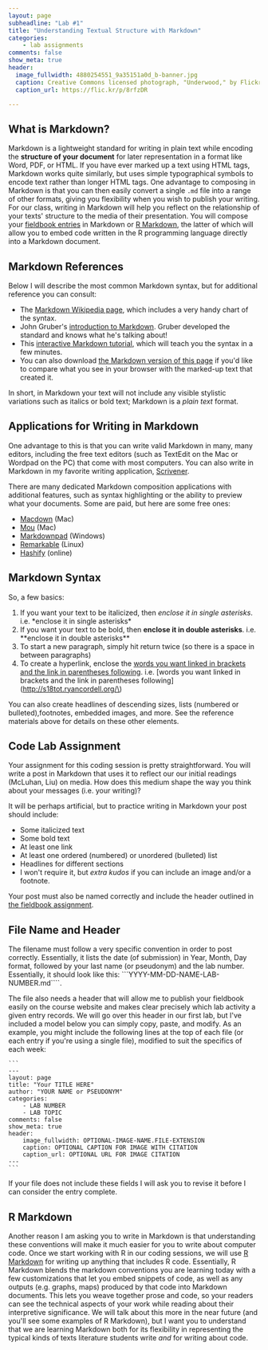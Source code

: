 ```yaml
---
layout: page
subheadline: "Lab #1"
title: "Understanding Textual Structure with Markdown"
categories:
    - lab assignments
comments: false
show_meta: true
header:
  image_fullwidth: 4880254551_9a35151a0d_b-banner.jpg
  caption: Creative Commons licensed photograph, "Underwood," by Flickr user Canned Muffins
  caption_url: https://flic.kr/p/8rfzDR

---
```


## What is Markdown?

Markdown is a lightweight standard for writing in plain text while encoding the **structure of your document** for later representation in a format like Word, PDF, or HTML. If you have ever marked up a text using HTML tags, Markdown works quite similarly, but uses simple typographical symbols to encode text rather than longer HTML tags. One advantage to composing in Markdown is that you can then easily convert a single `.md` file into a range of other formats, giving you flexibility when you wish to publish your writing. For our class, writing in Markdown will help you reflect on the relationship of your texts' structure to the media of their presentation. You will compose your [fieldbook entries](http://s18tot.ryancordell.org/assignments/fieldbook/) in Markdown or [R Markdown](http://rmarkdown.rstudio.com/), the latter of which will allow you to embed code written in the R programming language directly into a Markdown document.

## Markdown References

Below I will describe the most common Markdown syntax, but for additional reference you can consult:

+ The [Markdown Wikipedia page](https://en.wikipedia.org/wiki/Markdown), which includes a very handy chart of the syntax.
+ John Gruber's [introduction to Markdown](https://daringfireball.net/projects/markdown/syntax). Gruber developed the standard and knows what he's talking about!
+ This [interactive Markdown tutorial](http://www.markdowntutorial.com/), which will teach you the syntax in a few minutes.
+ You can also download [the Markdown version of this page](https://raw.githubusercontent.com/rccordell/s18tot/gh-pages/_posts/labs/2018-01-12-Lab1-Markdown.md) if you'd like to compare what you see in your browser with the marked-up text that created it.

In short, in Markdown your text will not include any visible stylistic variations such as italics or bold text; Markdown is a *plain text* format. 

## Applications for Writing in Markdown

One advantage to this is that you can write valid Markdown in many, many editors, including the free text editors (such as TextEdit on the Mac or Wordpad on the PC) that come with most computers. You can also write in Markdown in my favorite writing application, [Scrivener](https://www.literatureandlatte.com/scrivener.php). 

There are many dedicated Markdown composition applications with additional features, such as syntax highlighting or the ability to preview what your documents. Some are paid, but here are some free ones:

+ [Macdown](http://macdown.uranusjr.com/) (Mac)
+ [Mou](http://25.io/mou/) (Mac)
+ [Markdownpad](http://markdownpad.com/) (Windows)
+ [Remarkable](https://remarkableapp.github.io/linux.html) (Linux)
+ [Hashify](http://hashify.me/IyBUaXRsZQ==) (online) 

## Markdown Syntax

So, a few basics:

1. If you want your text to be italicized, then *enclose it in single asterisks*. 
    i.e. \*enclose it in single asterisks\*
2. If you want your text to be bold, then **enclose it in double asterisks**. 
    i.e. \*\*enclose it in double asterisks\*\* 
3. To start a new paragraph, simply hit return twice (so there is a space in between paragraphs)
4. To create a hyperlink, enclose the [words you want linked in brackets and the link in parentheses following](http://s17tot.ryancordell.org/). 
    i.e. \[words you want linked in brackets and the link in parentheses following\]\(http://s18tot.ryancordell.org/\)

You can also create headlines of descending sizes, lists (numbered or bulleted),footnotes, embedded images, and more. See the reference materials above for details on these other elements. 

## Code Lab Assignment

Your assignment for this coding session is pretty straightforward. You will write a post in Markdown that uses it to reflect our our initial readings (McLuhan, Liu) on media. How does this medium shape the way you think about your messages (i.e. your writing)? 

It will be perhaps artificial, but to practice writing in Markdown your post should include:

+ Some italicized text
+ Some bold text
+ At least one link
+ At least one ordered (numbered) or unordered (bulleted) list
+ Headlines for different sections
+ I won't require it, but *extra kudos* if you can include an image and/or a footnote. 

Your post must also be named correctly and include the header outlined in [the fieldbook assignment](http://s18tot.ryancordell.org/assignments/fieldbook).

## File Name and Header

The filename must follow a very specific convention in order to post correctly. Essentially, it lists the date (of submission) in Year, Month, Day format, followed by your last name (or pseudonym) and the lab number. Essentially, it should look like this: ```YYYY-MM-DD-NAME-LAB-NUMBER.md````.

The file also needs a header that will allow me to publish your fieldbook easily on the course website and makes clear precisely which lab activity a given entry records. We will go over this header in our first lab, but I've included a model below you can simply copy, paste, and modify. As an example, you might include the following lines at the top of each file (or each entry if you're using a single file), modified to suit the specifics of each week:

    ``` 
    ---
    layout: page  
    title: "Your TITLE HERE"  
    author: "YOUR NAME or PSEUDONYM"  
    categories:  
        - LAB NUMBER  
        - LAB TOPIC  
    comments: false  
    show_meta: true
    header:
        image_fullwidth: OPTIONAL-IMAGE-NAME.FILE-EXTENSION
        caption: OPTIONAL CAPTION FOR IMAGE WITH CITATION
        caption_url: OPTIONAL URL FOR IMAGE CITATION
    ---
    ```
    
If your file does not include these fields I will ask you to revise it before I can consider the entry complete.


## R Markdown

Another reason I am asking you to write in Markdown is that understanding these conventions will make it much easier for you to write about computer code. Once we start working with R in our coding sessions, we will use [R Markdown](http://rmarkdown.rstudio.com/) for writing up anything that includes R code. Essentially, R Markdown blends the markdown conventions you are learning today with a few customizations that let you embed snippets of code, as well as any outputs (e.g. graphs, maps) produced by that code into Markdown documents. This lets you weave together prose and code, so your readers can see the technical aspects of your work while reading about their interpretive significance. We will talk about this more in the near future (and you'll see some examples of R Markdown), but I want you to understand that we are learning Markdown both for its flexibility in representing the typical kinds of texts literature students write *and* for writing about code.

 